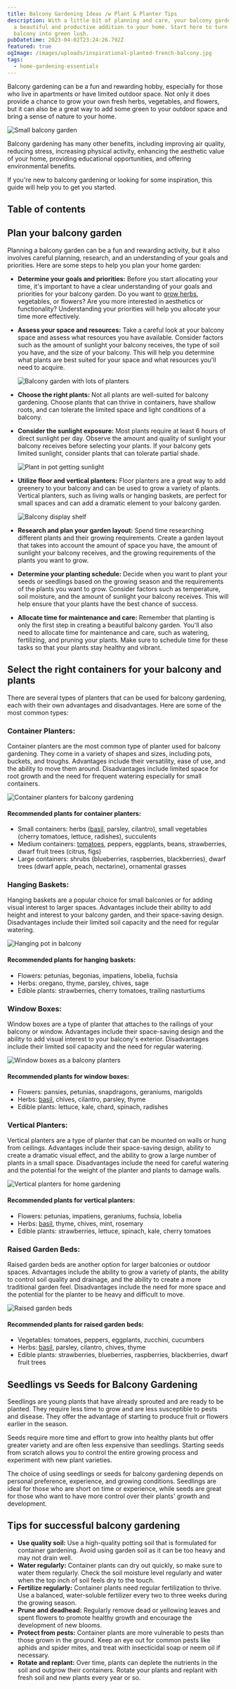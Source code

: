 ```yaml
---
title: Balcony Gardening Ideas /w Plant & Planter Tips
description: With a little bit of planning and care, your balcony garden can be
  a beautiful and productive addition to your home. Start here to turn your
  balcony into green lush.
pubDatetime: 2023-04-02T23:24:26.792Z
featured: true
ogImage: /images/uploads/inspirational-planted-french-balcony.jpg
tags:
  - home-gardening-essentials
---
```

Balcony gardening can be a fun and rewarding hobby, especially for those who live in apartments or have limited outdoor space. Not only it does provide a chance to grow your own fresh herbs, vegetables, and flowers, but it can also be a great way to add some green to your outdoor space and bring a sense of nature to your home.

![Small balcony garden](/images/uploads/small-balcony-garden.jpg "Small balcony garden")

Balcony gardening has many other benefits, including improving air quality, reducing stress, increasing physical activity, enhancing the aesthetic value of your home, providing educational opportunities, and offering environmental benefits.

If you're new to balcony gardening or looking for some inspiration, this guide will help you to get you started.

## Table of contents

## Plan your balcony garden

Planning a balcony garden can be a fun and rewarding activity, but it also involves careful planning, research, and an understanding of your goals and priorities. Here are some steps to help you plan your home garden:

* **Determine your goals and priorities:** Before you start allocating your time, it's important to have a clear understanding of your goals and priorities for your balcony garden. Do you want to [grow herbs](https://urbangardener.wiki/posts/how-to-grow-herbs-indoors/), vegetables, or flowers? Are you more interested in aesthetics or functionality? Understanding your priorities will help you allocate your time more effectively.
* **Assess your space and resources:** Take a careful look at your balcony space and assess what resources you have available. Consider factors such as the amount of sunlight your balcony receives, the type of soil you have, and the size of your balcony. This will help you determine what plants are best suited for your space and what resources you'll need to acquire.

  ![Balcony garden with lots of planters](/images/uploads/balcony-gardening-idea.jpg)
* **Choose the right plants:** Not all plants are well-suited for balcony gardening. Choose plants that can thrive in containers, have shallow roots, and can tolerate the limited space and light conditions of a balcony.
* **Consider the sunlight exposure:** Most plants require at least 6 hours of direct sunlight per day. Observe the amount and quality of sunlight your balcony receives before selecting your plants. If your balcony gets limited sunlight, consider plants that can tolerate partial shade.

  ![Plant in pot getting sunlight](/images/uploads/plant-in-pot-getting-sunlight.jpg)
* **Utilize floor and vertical planters:** Floor planters are a great way to add greenery to your balcony and can be used to grow a variety of plants. Vertical planters, such as living walls or hanging baskets, are perfect for small spaces and can add a dramatic element to your balcony garden.

  ![Balcony display shelf](/images/uploads/vertical-planter-wood.jpg)
* **Research and plan your garden layout:** Spend time researching different plants and their growing requirements. Create a garden layout that takes into account the amount of space you have, the amount of sunlight your balcony receives, and the growing requirements of the plants you want to grow. 
* **Determine your planting schedule:** Decide when you want to plant your seeds or seedlings based on the growing season and the requirements of the plants you want to grow. Consider factors such as temperature, soil moisture, and the amount of sunlight your balcony receives. This will help ensure that your plants have the best chance of success.
* **Allocate time for maintenance and care:** Remember that planting is only the first step in creating a beautiful balcony garden. You'll also need to allocate time for maintenance and care, such as watering, fertilizing, and pruning your plants. Make sure to schedule time for these tasks so that your plants stay healthy and vibrant.

## Select the right containers for your balcony and plants

There are several types of planters that can be used for balcony gardening, each with their own advantages and disadvantages. Here are some of the most common types:

### **Container Planters:**

Container planters are the most common type of planter used for balcony gardening. They come in a variety of shapes and sizes, including pots, buckets, and troughs. Advantages include their versatility, ease of use, and the ability to move them around. Disadvantages include limited space for root growth and the need for frequent watering especially for small containers.

![Container planters for balcony gardening](/images/uploads/choosing-the-right-pot-size-for-plants.jpg)

#### Recommended plants for container planters:

* Small containers: herbs ([basil](https://urbangardener.wiki/posts/how-to-grow-basil-indoors/), parsley, cilantro), small vegetables (cherry tomatoes, lettuce, radishes), succulents
* Medium containers: [tomatoes](https://urbangardener.wiki/posts/growing-tomatoes-in-pots-from-seed-to-harvest/), peppers, eggplants, beans, strawberries, dwarf fruit trees (citrus, figs)
* Large containers: shrubs (blueberries, raspberries, blackberries), dwarf trees (dwarf apple, peach, nectarine), ornamental grasses

### **Hanging Baskets:**

Hanging baskets are a popular choice for small balconies or for adding visual interest to larger spaces. Advantages include their ability to add height and interest to your balcony garden, and their space-saving design. Disadvantages include their limited soil capacity and the need for regular watering.

![Hanging pot in balcony](/images/uploads/hanging-pot-balcony-gardening.jpg)

#### Recommended plants for hanging baskets:

* Flowers: petunias, begonias, impatiens, lobelia, fuchsia
* Herbs: oregano, thyme, parsley, chives, sage
* Edible plants: strawberries, cherry tomatoes, trailing nasturtiums

### **Window Boxes:**

Window boxes are a type of planter that attaches to the railings of your balcony or window. Advantages include their space-saving design and the ability to add visual interest to your balcony's exterior. Disadvantages include their limited soil capacity and the need for regular watering. 

![Window boxes as a balcony planters](/images/uploads/inspirational-planted-french-balcony.jpg)

#### Recommended plants for window boxes:

* Flowers: pansies, petunias, snapdragons, geraniums, marigolds
* Herbs: [basil](https://urbangardener.wiki/posts/how-to-grow-basil-indoors/), chives, cilantro, parsley, thyme
* Edible plants: lettuce, kale, chard, spinach, radishes

### Vertical Planters:

Vertical planters are a type of planter that can be mounted on walls or hung from ceilings. Advantages include their space-saving design, ability to create a dramatic visual effect, and the ability to grow a large number of plants in a small space. Disadvantages include the need for careful watering and the potential for the weight of the planter and plants to damage walls.

![Vertical planters for home gardening](/images/uploads/vertical-planters-with-led.jpg)

#### Recommended plants for vertical planters:

* Flowers: petunias, impatiens, geraniums, fuchsia, lobelia
* Herbs: [basil](https://urbangardener.wiki/posts/how-to-grow-basil-indoors/), thyme, chives, mint, rosemary
* Edible plants: strawberries, lettuce, spinach, kale, cherry tomatoes

### Raised Garden Beds:

Raised garden beds are another option for larger balconies or outdoor spaces. Advantages include the ability to grow a variety of plants, the ability to control soil quality and drainage, and the ability to create a more traditional garden feel. Disadvantages include the need for more space and the potential for the planter to be heavy and difficult to move.

![Raised garden beds](/images/uploads/raised-garden-beds-.jpg)

#### Recommended plants for raised garden beds:

* Vegetables: tomatoes, peppers, eggplants, zucchini, cucumbers
* Herbs: [basil](https://urbangardener.wiki/posts/how-to-grow-basil-indoors/), parsley, cilantro, chives, thyme
* Edible plants: strawberries, blueberries, raspberries, blackberries, dwarf fruit trees

## Seedlings vs Seeds for Balcony Gardening

Seedlings are young plants that have already sprouted and are ready to be planted. They require less time to grow and are less susceptible to pests and disease. They offer the advantage of starting to produce fruit or flowers earlier in the season.

Seeds require more time and effort to grow into healthy plants but offer greater variety and are often less expensive than seedlings. Starting seeds from scratch allows you to control the entire growing process and experiment with new plant varieties.

The choice of using seedlings or seeds for balcony gardening depends on personal preference, experience, and growing conditions. Seedlings are ideal for those who are short on time or experience, while seeds are great for those who want to have more control over their plants' growth and development.

## Tips for successful balcony gardening

* **Use quality soil:** Use a high-quality potting soil that is formulated for container gardening. Avoid using garden soil as it can be too heavy and may not drain well.
* **Water regularly:** Container plants can dry out quickly, so make sure to water them regularly. Check the soil moisture level regularly and water when the top inch of soil feels dry to the touch.
* **Fertilize regularly:** Container plants need regular fertilization to thrive. Use a balanced, water-soluble fertilizer every two to three weeks during the growing season.
* **Prune and deadhead:** Regularly remove dead or yellowing leaves and spent flowers to promote healthy growth and encourage the development of new blooms.
* **Protect from pests:** Container plants are more vulnerable to pests than those grown in the ground. Keep an eye out for common pests like aphids and spider mites, and treat with insecticidal soap or neem oil if necessary.
* **Rotate and replant:** Over time, plants can deplete the nutrients in the soil and outgrow their containers. Rotate your plants and replant with fresh soil and new plants every year or so.